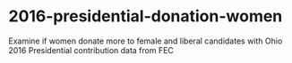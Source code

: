 # 2016-presidential-donation-women
Examine if women donate more to female and liberal candidates with Ohio 2016 Presidential contribution data from FEC
